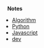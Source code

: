 &ensp; **Notes**

* [Algorithm](algorithm/ "Algorithm")
* [Python](python/ "Python")
* [Javascript](javascript/ "Javascript")
* [dev](/dev "dev")